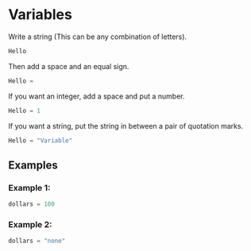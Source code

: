# Variables

Write a string (This can be any combination of letters).

```python
Hello 
```

Then add a space and an equal sign.

```python
Hello = 
```

If you want an integer, add a space and put a number.

```python
Hello = 1
```

If you want a string, put the string in between a pair of quotation marks.

```python
Hello = "Variable"
```

## Examples

### Example 1:
```python
dollars = 100
```
### Example 2:
```python
dollars = "none"
```
